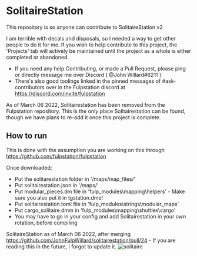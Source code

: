 # SolitaireStation

This repository is so anyone can contribute to SolitaireStation v2

I am terrible with decals and disposals, so I needed a way to get other people to do it for me. If you wish to help contribute to this project, the 'Projects' tab will actively be maintained until the project as a whole is either completed or abandoned.

- If you need any help Contributing, or made a Pull Request, please ping or directly message me over Discord ( @John Willard#6211 )
- There's also good toolings linked in the pinned messages of #ask-contributors over in the Fulpstation discord at https://discord.com/invite/fulpstation

As of March 06 2022, Solitairestation has been removed from the Fulpstation repository. This is the only place Solitairestation can be found, though we have plans to re-add it once this project is complete.

## How to run

This is done with the assumption you are working on this through https://github.com/fulpstation/fulpstation

Once downloaded;
- Put the solitarestation folder in '/maps/map_files/'
- Put solitairestation.json in '/maps/'
- Put modular_pieces.dm file in 'fulp_modules\mapping\helpers\' - Make sure you also put it in tgstation.dme!
- Put solitairestation.toml file in 'fulp_modules\strings\modular_maps\'
- Put cargo_solitaire.dmm in 'fulp_modules\mapping\shuttles\cargo\'
- You may have to go in your config and add Solitairestation in your own rotation, before compiling

SolitaireStation as of March 06 2022, after merging https://github.com/JohnFulpWillard/solitairestation/pull/24 - If you are reading this in the future, I forgot to update it.
![solitaire](https://user-images.githubusercontent.com/53777086/156970443-5fa77533-59f1-4f5d-b30e-ddf6cbe08f98.png)
